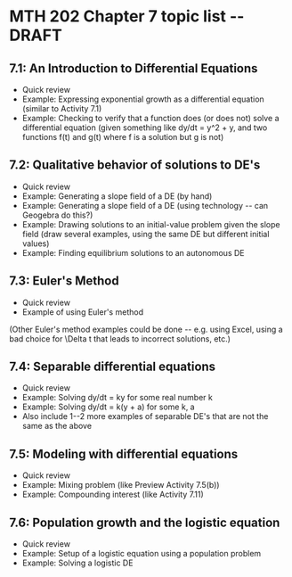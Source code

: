 MTH 202 Chapter 7 topic list -- DRAFT
=====================================

## 7.1: An Introduction to Differential Equations

+ Quick review
+ Example: Expressing exponential growth as a differential equation (similar to Activity 7.1)
+ Example: Checking to verify that a function does (or does not) solve a differential equation (given something like dy/dt = y^2 + y, and two functions f(t) and g(t) where f is a solution but g is not)

## 7.2: Qualitative behavior of solutions to DE's

+ Quick review
+ Example: Generating a slope field of a DE (by hand)
+ Example: Generating a slope field of a DE (using technology -- can Geogebra do this?)   
+ Example: Drawing solutions to an initial-value problem given the slope field (draw several examples, using the same DE but different initial values)
+ Example: Finding equilibrium solutions to an autonomous DE


## 7.3: Euler's Method

+ Quick review
+ Example of using Euler's method 

(Other Euler's method examples could be done -- e.g. using Excel, using a bad choice for \Delta t that leads to incorrect solutions, etc.)

## 7.4: Separable differential equations

+ Quick review
+ Example: Solving dy/dt = ky for some real number k
+ Example: Solving dy/dt = k(y + a) for some k, a
+ Also include 1--2 more examples of separable DE's that are not the same as the above

## 7.5: Modeling with differential equations

+ Quick review
+ Example: Mixing problem (like Preview Activity 7.5(b))
+ Example: Compounding interest (like Activity 7.11)


## 7.6: Population growth and the logistic equation

+ Quick review
+ Example: Setup of a logistic equation using a population problem
+ Example: Solving a logistic DE 

